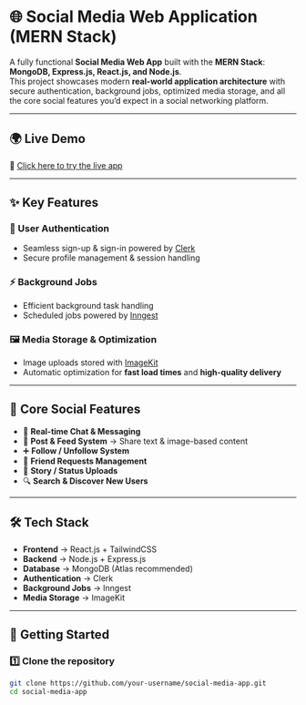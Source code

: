 # 🌐 Social Media Web Application (MERN Stack)

A fully functional **Social Media Web App** built with the **MERN Stack**: **MongoDB, Express.js, React.js, and Node.js**.  
This project showcases modern **real-world application architecture** with secure authentication, background jobs, optimized media storage, and all the core social features you’d expect in a social networking platform.  

---

## 🌍 Live Demo  
🔗 [Click here to try the live app](https://your-live-demo-url.com)  

---

## ✨ Key Features

### 🔐 User Authentication
- Seamless sign-up & sign-in powered by [Clerk](https://clerk.com)  
- Secure profile management & session handling  

### ⚡ Background Jobs
- Efficient background task handling  
- Scheduled jobs powered by [Inngest](https://www.inngest.com)  

### 🖼 Media Storage & Optimization
- Image uploads stored with [ImageKit](https://imagekit.io)  
- Automatic optimization for **fast load times** and **high-quality delivery**  

---

## 👥 Core Social Features

- 💬 **Real-time Chat & Messaging**  
- 📝 **Post & Feed System** → Share text & image-based content  
- ➕ **Follow / Unfollow System**  
- 👥 **Friend Requests Management**  
- 📸 **Story / Status Uploads**  
- 🔍 **Search & Discover New Users**  

---

## 🛠 Tech Stack

- **Frontend** → React.js + TailwindCSS  
- **Backend** → Node.js + Express.js  
- **Database** → MongoDB (Atlas recommended)  
- **Authentication** → Clerk  
- **Background Jobs** → Inngest  
- **Media Storage** → ImageKit  

---

## 🚀 Getting Started

### 1️⃣ Clone the repository
```bash
git clone https://github.com/your-username/social-media-app.git
cd social-media-app
